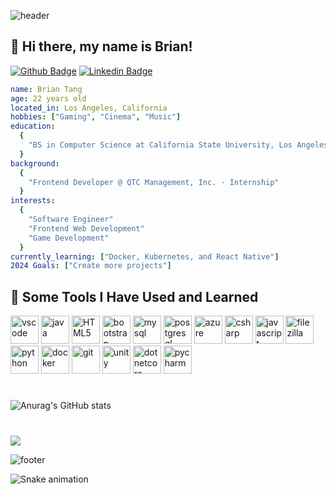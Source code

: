 ![header](https://capsule-render.vercel.app/api?type=waving&height=100&color=gradient&text=Hello!&textBg=false&animation=fadeIn&reversal=false)

## 👋 Hi there, my name is Brian! 
[![Github Badge](https://img.shields.io/badge/-Github-000000?style=flat&logo=Github&labelColor=000000&link=https://github.com/b-tang)](https://github.com/b-tang)
[![Linkedin Badge](https://img.shields.io/badge/-LinkedIn-0077B5?style=flat&logo=Linkedin&logoColor=FFFFFF&link=https://www.linkedin.com/in/briantang01/)](https://www.linkedin.com/in/briantang01/)

```yaml
name: Brian Tang
age: 22 years old
located_in: Los Angeles, California
hobbies: ["Gaming", "Cinema", "Music"]
education:
  {
    "BS in Computer Science at California State University, Los Angeles"
  }
background:
  {
    "Frontend Developer @ QTC Management, Inc. · Internship"
  }
interests:
  {
    "Software Engineer"
    "Frontend Web Development"
    "Game Development"
  }
currently_learning: ["Docker, Kubernetes, and React Native"]
2024 Goals: ["Create more projects"]
```

<h2> 🚀 Some Tools I Have Used and Learned </h2>
<p align="left">
<img src="https://cdn.jsdelivr.net/gh/devicons/devicon/icons/vscode/vscode-original.svg" alt="vscode" width="45" height="45"/>
<img src="https://cdn.jsdelivr.net/gh/devicons/devicon/icons/java/java-original.svg" alt="java" width="45" height="45"/>
<img src="https://cdn.jsdelivr.net/gh/devicons/devicon/icons/html5/html5-original.svg" alt="HTML5" width="45" height="45"/>
<img src="https://cdn.jsdelivr.net/gh/devicons/devicon/icons/bootstrap/bootstrap-original.svg" alt="bootstrap" width="45" height="45"/>
<img src="https://devicon-website.vercel.app/api/mysql/original-wordmark.svg" alt="mysql" width="45" height="45"/>
<img src="https://devicon-website.vercel.app/api/postgresql/plain-wordmark.svg" alt="postgresql" width="45" height="45"/>
<img src="https://devicon-website.vercel.app/api/azure/original-wordmark.svg" alt="azure" width="45" height="45"/>
<img src="https://devicon-website.vercel.app/api/csharp/original.svg" alt="csharp" width="45" height="45"/>
<img src="https://devicon-website.vercel.app/api/javascript/original.svg" alt="javascript" width="45" height="45"/>
<img src="https://devicon-website.vercel.app/api/filezilla/plain.svg" alt="filezilla" width="45" height="45"/>
<img src="https://devicon-website.vercel.app/api/python/original-wordmark.svg" alt="python" width="45" height="45"/>
<img src="https://devicon-website.vercel.app/api/docker/original-wordmark.svg" alt="docker" width="45" height="45"/>
<img src="https://devicon-website.vercel.app/api/git/original.svg" alt="git" width="45" height="45"/>
<img src="https://devicon-website.vercel.app/api/unity/original.svg?color=%23FFFFFF" alt="unity" width="45" height="45"/>
<img src="https://devicon-website.vercel.app/api/dotnetcore/original.svg" alt="dotnetcore" width="45" height="45"/>
<img src="https://devicon-website.vercel.app/api/pycharm/original.svg" alt="pycharm" width="45" height="45"/>
</p>

#
![Anurag's GitHub stats](https://github-readme-stats.vercel.app/api?username=b-tang&show_icons=true&theme=github_dark)

#
![](https://komarev.com/ghpvc/?username=b-tang&style=for-the-badge&color=00FFFF)

![footer](https://capsule-render.vercel.app/api?type=waving&height=100&color=gradient&textBg=false&animation=fadeIn&reversal=true&section=footer)

![Snake animation](https://github.com/thepiyushmalhotra/thepiyushmalhotra/blob/output/github-contribution-grid-snake.svg)
